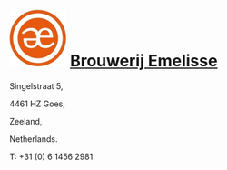 # ![icon](../../../icons/Brouwerij_Emelisse.jpeg) [Brouwerij Emelisse](https://untappd.com/BierbrouwerijEmelisse)

Singelstraat 5,

4461 HZ Goes,

Zeeland,

Netherlands.

T: +31 (0) 6 1456 2981

